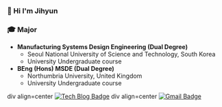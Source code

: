 ### 👋 Hi I'm Jihyun 

### :mortar_board: Major
- <strong>Manufacturing Systems Design Engineering (Dual Degree)</strong>
  - Seoul National University of Science and Technology, South Korea
  - University Undergraduate course
- <strong>BEng (Hons) MSDE (Dual Degree)</strong>
  - Northumbria University, United Kingdom
  - University Undergraduate course
 
 div align=center
 [![Tech Blog Badge](http://img.shields.io/badge/-Tech%20blog-black?style=flat-square&logo=github&link=https://jhryu1208.github.io/)](https://jhryu1208.github.io/)
 div align=center
 [![Gmail Badge](https://img.shields.io/badge/Gmail-d14836?style=flat-square&logo=Gmail&logoColor=white&link=mailto:jhryu1208@gmail.com)](mailto:jhryu1208@gmail.com)

<!--
**jhryu1208/jhryu1208** is a ✨ _special_ ✨ repository because its `README.md` (this file) appears on your GitHub profile.
Here are some ideas to get you started:

- 🔭 I’m currently working on ...
- 🌱 I’m currently learning ...
- 👯 I’m looking to collaborate on ...
- 🤔 I’m looking for help with ...
- 💬 Ask me about ...
- 📫 How to reach me: ...
- 😄 Pronouns: ...
- ⚡ Fun fact: ...
-->
